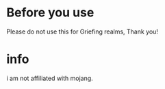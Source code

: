 # Before you use
Please do not use this for Griefing realms, Thank you!
# info
i am not affiliated with mojang.
